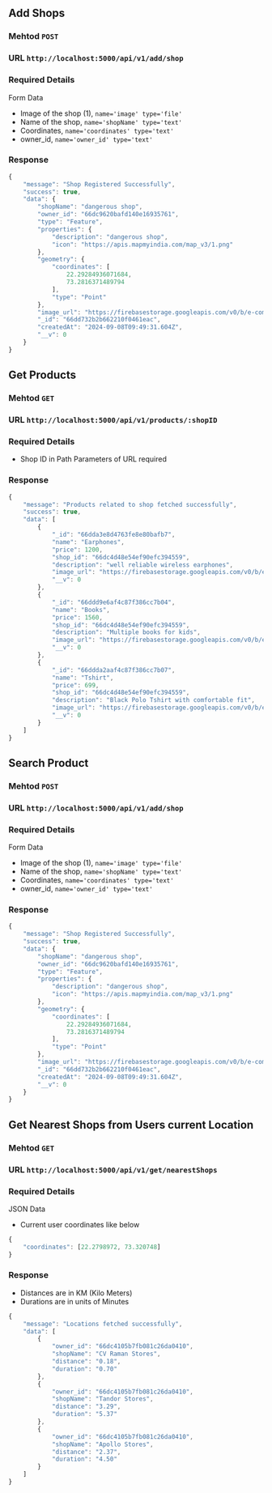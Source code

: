 
## Add Shops
### Mehtod `POST` 
### URL `http://localhost:5000/api/v1/add/shop`

### Required Details
Form Data
- Image of the shop (1), `name='image' type='file'`
- Name of the shop, `name='shopName' type='text'`
- Coordinates, `name='coordinates' type='text'`
- owner_id, `name='owner_id' type='text'`

### Response 
```javascript
{
    "message": "Shop Registered Successfully",
    "success": true,
    "data": {
        "shopName": "dangerous shop",
        "owner_id": "66dc9620bafd140e16935761",
        "type": "Feature",
        "properties": {
            "description": "dangerous shop",
            "icon": "https://apis.mapmyindia.com/map_v3/1.png"
        },
        "geometry": {
            "coordinates": [
                22.29284936071684,
                73.2816371489794
            ],
            "type": "Point"
        },
        "image_url": "https://firebasestorage.googleapis.com/v0/b/e-commerce-af37e.appspot.com/o/images%2F1725788970469?alt=media&token=00513a6c-3a43-4809-a5af-9d914e2f4f59",
        "_id": "66dd732b2b662210f0461eac",
        "createdAt": "2024-09-08T09:49:31.604Z",
        "__v": 0
    }
}
```
## Get Products
### Mehtod `GET` 
### URL `http://localhost:5000/api/v1/products/:shopID`

### Required Details
- Shop ID in Path Parameters of URL required
### Response 
```javascript
{
    "message": "Products related to shop fetched successfully",
    "success": true,
    "data": [
        {
            "_id": "66dda3e8d4763fe8e80bafb7",
            "name": "Earphones",
            "price": 1200,
            "shop_id": "66dc4d48e54ef90efc394559",
            "description": "well reliable wireless earphones",
            "image_url": "https://firebasestorage.googleapis.com/v0/b/e-commerce-af37e.appspot.com/o/shops_images%2F1725801447732?alt=media&token=c772b28f-2f16-4566-af6c-a24f992c6f32",
            "__v": 0
        },
        {
            "_id": "66ddd9e6af4c87f386cc7b04",
            "name": "Books",
            "price": 1560,
            "shop_id": "66dc4d48e54ef90efc394559",
            "description": "Multiple books for kids",
            "image_url": "https://firebasestorage.googleapis.com/v0/b/e-commerce-af37e.appspot.com/o/shops_images%2F1725815269695?alt=media&token=4d9594ed-361a-4b48-b1bd-854074c9b7b3",
            "__v": 0
        },
        {
            "_id": "66ddda2aaf4c87f386cc7b07",
            "name": "Tshirt",
            "price": 699,
            "shop_id": "66dc4d48e54ef90efc394559",
            "description": "Black Polo Tshirt with comfortable fit",
            "image_url": "https://firebasestorage.googleapis.com/v0/b/e-commerce-af37e.appspot.com/o/shops_images%2F1725815337772?alt=media&token=d5a9dc2e-3d62-4ab6-b77f-adf2cda89b11",
            "__v": 0
        }
    ]
}
```

## Search Product
### Mehtod `POST` 
### URL `http://localhost:5000/api/v1/add/shop`

### Required Details
Form Data
- Image of the shop (1), `name='image' type='file'`
- Name of the shop, `name='shopName' type='text'`
- Coordinates, `name='coordinates' type='text'`
- owner_id, `name='owner_id' type='text'`

### Response 
```javascript
{
    "message": "Shop Registered Successfully",
    "success": true,
    "data": {
        "shopName": "dangerous shop",
        "owner_id": "66dc9620bafd140e16935761",
        "type": "Feature",
        "properties": {
            "description": "dangerous shop",
            "icon": "https://apis.mapmyindia.com/map_v3/1.png"
        },
        "geometry": {
            "coordinates": [
                22.29284936071684,
                73.2816371489794
            ],
            "type": "Point"
        },
        "image_url": "https://firebasestorage.googleapis.com/v0/b/e-commerce-af37e.appspot.com/o/images%2F1725788970469?alt=media&token=00513a6c-3a43-4809-a5af-9d914e2f4f59",
        "_id": "66dd732b2b662210f0461eac",
        "createdAt": "2024-09-08T09:49:31.604Z",
        "__v": 0
    }
}
```

## Get Nearest Shops from Users current Location
### Mehtod `GET` 
### URL `http://localhost:5000/api/v1/get/nearestShops`
### Required Details
JSON Data
- Current user coordinates like below
```javascript
{
    "coordinates": [22.2798972, 73.320748]
}
```

### Response 
- Distances are in KM (Kilo Meters)
- Durations are in units of Minutes
```javascript
{
    "message": "Locations fetched successfully",
    "data": [
        {
            "owner_id": "66dc4105b7fb081c26da0410",
            "shopName": "CV Raman Stores",
            "distance": "0.18",
            "duration": "0.70"
        },
        {
            "owner_id": "66dc4105b7fb081c26da0410",
            "shopName": "Tandor Stores",
            "distance": "3.29",
            "duration": "5.37"
        },
        {
            "owner_id": "66dc4105b7fb081c26da0410",
            "shopName": "Apollo Stores",
            "distance": "2.37",
            "duration": "4.50"
        }
    ]
}
```

